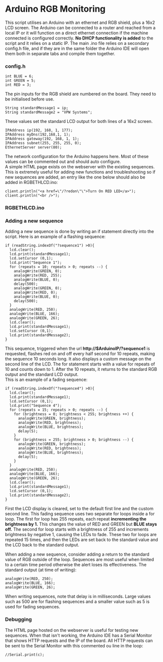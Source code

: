 # Arduino RGB Monitoring
This script utilises an Arduino with an ethernet and RGB shield, plus a 16x2 LCD screen. The Arduino can be connected to a router and reached from a local IP or it will function on a direct ethernet connection if the machine connected is configured correctly. **No DHCP functionality is added** to the script and it relies on a static IP. The main .ino file relies on a secondary config.h file, and if they are in the same folder the Arduino IDE will open them both in separate tabs and compile them together.

### config.h

    int BLUE = 6;                   
    int GREEN = 5;
    int RED = 3;

The pin inputs for the RGB shield are numbered on the board. They need to be initialised before use.

    String standardMessage1 = ip;
    String standardMessage2 = "VPW Systems";

These values set the standard LCD output for both lines of a 16x2 screen.

    IPAddress ip(192, 168, 1, 177);
    IPAddress myDns(192,168,1, 1);
    IPAddress gateway(192, 168, 1, 1);
    IPAddress subnet(255, 255, 255, 0);
    EthernetServer server(80);

The network configuration for the Arduino happens here. Most of these values can be commented out and should auto configure.  
A simple HTML page exists on the webserver with the existing sequences. This is extremely useful for adding new functions and troubleshooting so if new sequences are added, an entry like the one below should also be added in RGBETHLCD.ino:

    client.println("<a href=\"/?redon\"\">Turn On RED LED</a>");
    client.println("<br />");

### RGBETHLCD.ino
### Adding a new sequence
Adding a new sequence is done by writing an if statement directly into the script. Here is an example of a flashing sequence:

    if (readString.indexOf("?sequence1") >0){
      lcd.clear();
      lcd.print(standardMessage1);
      lcd.setCursor (0,1);
      lcd.print("Sequence 1");
      for (repeats = 10; repeats > 0; repeats --) {
        analogWrite(GREEN, 0);
        analogWrite(RED, 255);
        analogWrite(BLUE, 0);
        delay(500);
        analogWrite(GREEN, 0);
        analogWrite(RED, 0);
        analogWrite(BLUE, 0);
        delay(500);
      }
      analogWrite(RED, 250);
      analogWrite(BLUE, 166);
      analogWrite(GREEN, 26);
      lcd.clear();
      lcd.print(standardMessage1);
      lcd.setCursor (0,1);
      lcd.print(standardMessage2);
    }

This sequence, triggered when the url **http://$ArduinoIP/?sequence1** is requested, flashes red on and off every half second for 10 repeats, making the sequence 10 seconds long. It also displays a custom message on the second line of the LCD. The for statement starts with a value for repeats of 10 and counts down to 1. After the 10 repeats, it returns to the standard RGB output and the standard LCD output.  
This is an example of a fading sequence:

    if (readString.indexOf("?sequence4") >0){
      lcd.clear();
      lcd.print(standardMessage1);
      lcd.setCursor (0,1);
      lcd.print("Sequence 4");
      for (repeats = 15; repeats > 0; repeats --) {
        for (brightness = 0; brightness < 255; brightness ++) {
          analogWrite(GREEN, brightness);
          analogWrite(RED, brightness);
          analogWrite(BLUE, brightness);
          delay(5);
        }
        for (brightness = 255; brightness > 0; brightness --) {
          analogWrite(GREEN, brightness);
          analogWrite(RED, brightness);
          analogWrite(BLUE, brightness);
          delay(5);
        }
      }
      analogWrite(RED, 250);
      analogWrite(BLUE, 166);
      analogWrite(GREEN, 26);
      lcd.clear();
      lcd.print(standardMessage1);
      lcd.setCursor (0,1);
      lcd.print(standardMessage2);
    }

First the LCD display is cleared, set to the default first line and the custom second line. This fading sequence uses two separate for loops inside a for loop. The first for loop has 255 repeats, each repeat **incrementing the brightness by 1.** This changes the value of RED and GREEN but **BLUE stays off.** The second for loop starts with a brightness of 255 and increments brightness by negative 1, causing the LEDs to fade. These two for loops are repeated 15 times, and then the LEDs are set back to the standard value and the LCD back to the standard output.  

When adding a new sequence, consider adding a return to the standard value of RGB outside of the loop. Sequences are most useful when limited to a certain time period otherwise the alert loses its effectiveness. The standard output (at time of writing):

    analogWrite(RED, 250);
    analogWrite(BLUE, 166);
    analogWrite(GREEN, 26);

When writing sequences, note that delay is in milliseconds. Large values such as 500 are for flashing sequences and a smaller value such as 5 is used for fading sequences.  

### Debugging
The HTML page hosted on the webserver is useful for testing new sequences. When that isn't working, the Arduino IDE has a Serial Monitor that shows HTTP requests and the IP of the board. All HTTP requests can be sent to the Serial Monitor with this commented ou line in the loop:

    //Serial.print(c);
